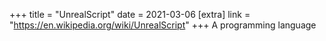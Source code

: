 +++
title = "UnrealScript"
date = 2021-03-06
[extra]
link = "https://en.wikipedia.org/wiki/UnrealScript"
+++
A programming language

